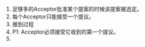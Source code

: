 1. 足够多的Acceptor批准某个提案的时候该提案被选定。    
1. 每个Acceptor只能接受一个提议。        
1. 推到过程   
  1. P1: Acceptor必须接受它收到的第一个提议。    
  1. 

